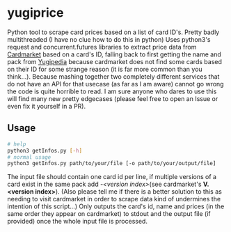 # yugiprice
Python tool to scrape card prices based on a list of card ID's.
Pretty badly multithreaded (I have no clue how to do this in python)
Uses python3's request and concurrent.futures libraries to extract price data from [Cardmarket](https://cardmarket.com/en/YuGiOh) based on a card's ID, 
falling back to first getting the name and pack from [Yugipedia](https://yugipedia.com) because cardmarket does not find some cards based on their ID for some strange reason (it is far more common than you think...).
Because mashing together two completely different services that do not have an API for that usecase (as far as I am aware) cannot go wrong the code is quite horrible to read.
I am sure anyone who dares to use this will find many new pretty edgecases (please feel free to open an Issue or even fix it yourself in a PR).

## Usage
```bash
# help
python3 getInfos.py [-h]
# normal usage
python3 getInfos.py path/to/your/file [-o path/to/your/output/file]
```
The input file should contain one card id per line, if multiple versions of a card exist in the same pack add *-\<version index\>*(see cardmarket's **V.\<version index\>**).
(Also please tell me if there is a better solution to this as needing to visit cardmarket in order to scrape data kind of undermines the intention of this script...)
Only outputs the card's id, name and prices (in the same order they appear on cardmarket) to stdout and the output file (if provided) once the whole input file is processed.
